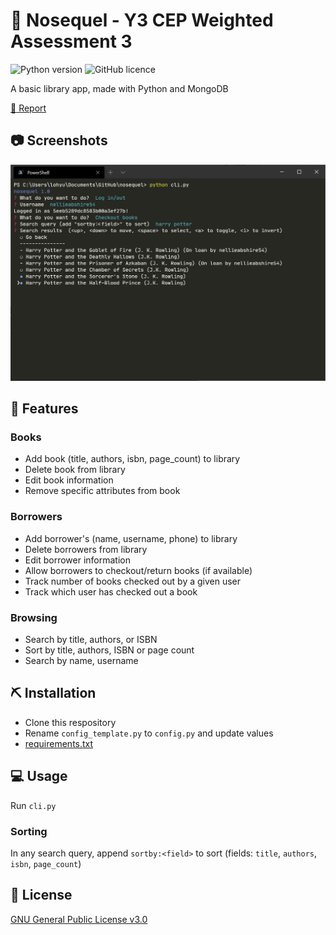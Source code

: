 # 📘 Nosequel - Y3 CEP Weighted Assessment 3

![Python version](https://img.shields.io/badge/python-3.8-blue.svg)
![GitHub licence](https://img.shields.io/github/license/Ycmelon/nosequel?color=blue)

A basic library app, made with Python and MongoDB

[:page_facing_up: Report](.github/Nosequel%20submission.pdf)

## 📷 Screenshots

![Demo image](.github/demo.png)

## 🚀 Features

### Books

-	Add book (title, authors, isbn, page_count) to library
-	Delete book from library 
-	Edit book information
-	Remove specific attributes from book

### Borrowers

-	Add borrower's (name, username, phone) to library 
-	Delete borrowers from library 
-	Edit borrower information 
- Allow borrowers to checkout/return books (if available)
-	Track number of books checked out by a given user
- Track which user has checked out a book

### Browsing

-	Search by title, authors, or ISBN
-	Sort by title, authors, ISBN or page count
-	Search by name, username 

## ⛏️ Installation

- Clone this respository
- Rename `config_template.py` to `config.py` and update values
- [requirements.txt](/requirements.txt)

## 💻 Usage

Run `cli.py`

### Sorting

In any search query, append `sortby:<field>` to sort (fields: `title`, `authors`, `isbn`, `page_count`)

## 📃  License

[GNU General Public License v3.0](https://choosealicense.com/licenses/gpl-3.0/)
